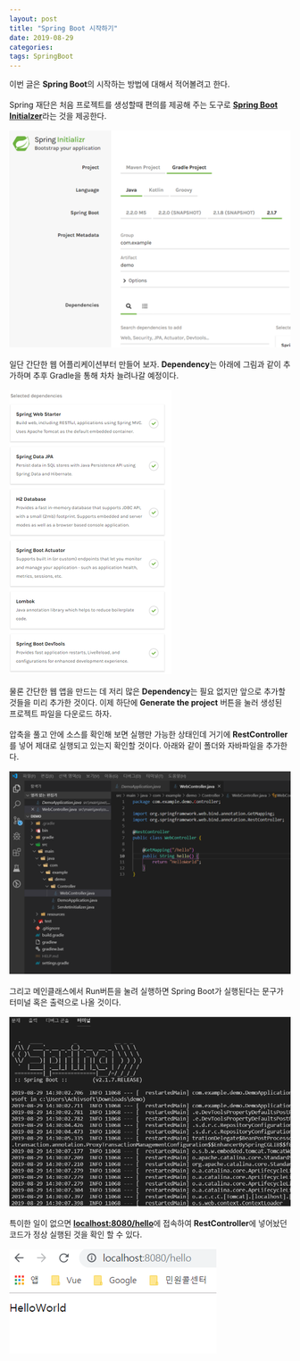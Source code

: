```yaml
---
layout: post
title: "Spring Boot 시작하기"
date: 2019-08-29
categories:
tags: SpringBoot
---
```

이번 글은 <b>Spring Boot</b>의 시작하는 방법에 대해서 적어볼려고 한다. 
<br><br>
Spring 재단은 처음 프로젝트를 생성할때 편의를 제공해 주는 도구로 <b><a href="https://start.spring.io/">Spring Boot Initialzer</a></b>라는 것을 제공한다. 
<br><br>
![SpringInitializer](/files/SpringInitializer.png)
<br><br>
일단 간단한 웹 어플리케이션부터 만들어 보자. <b>Dependency</b>는 아래에 그림과 같이 추가하며 추후 Gradle을 통해 차차 늘려나갈 예정이다.
<br><br>
![SpringDependencies](/files/SpringDependencies.png)
<br><br>
물론 간단한 웹 앱을 만드는 데 저리 많은 <b>Dependency</b>는 필요 없지만 앞으로 추가할 것들을 미리 추가한 것이다. 이제 하단에 <b>Generate the project</b> 버튼을 눌러 생성된 프로젝트 파일을 다운로드 하자. 
<br><br>
압축을 풀고 안에 소스를 확인해 보면 실행만 가능한 상태인데 거기에 <b>RestController</b>를 넣어 제대로 실행되고 있는지 확인할 것이다. 아래와 같이 폴더와 자바파일을 추가한다.
<br><br>
![addWebController](/files/addWebController.png)
<br><br>
그리고 메인클래스에서 Run버튼을 눌려 실행하면 Spring Boot가 실행된다는 문구가 터미널 혹은 출력으로 나올 것이다.
<br><br>
![SpringBootRun](/files/SpringBootRun.png)
<br><br>
특이한 일이 없으면 <b><a href="http://localhost:8080/hello">localhost:8080/hello</a></b>에 접속하여 <b>RestController</b>에 넣어놨던 코드가 정상 실행된 것을 확인 할 수 있다.
<br><br>
![HelloWorld](/files/HelloWorld.png)
<br><br>

